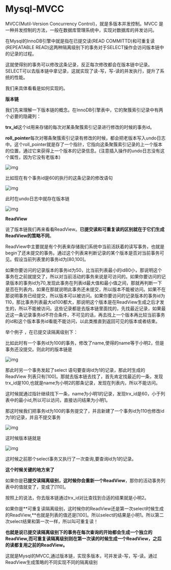 # Mysql-MVCC



MVCC(Mutil-Version Concurrency Control)，就是多版本并发控制。MVCC 是一种并发控制的方法，一般在数据库管理系统中，实现对数据库的并发访问。

在Mysql的InnoDB引擎中就是指在已提交读(READ COMMITTD)和可重复读(REPEATABLE READ)这两种隔离级别下的事务对于SELECT操作会访问版本链中的记录的过程。

这就使得别的事务可以修改这条记录，反正每次修改都会在版本链中记录。SELECT可以去版本链中拿记录，这就实现了读-写，写-读的并发执行，提升了系统的性能。

我们来具体看看是如何实现的。

**版本链**

我们先来理解一下版本链的概念。在InnoDB引擎表中，它的聚簇索引记录中有两个必要的隐藏列：

**trx_id**这个id用来存储的每次对某条聚簇索引记录进行修改的时候的事务id。

**roll_pointer**每次对哪条聚簇索引记录有修改的时候，都会把老版本写入undo日志中。这个roll_pointer就是存了一个指针，它指向这条聚簇索引记录的上一个版本的位置，通过它来获得上一个版本的记录信息。(注意插入操作的undo日志没有这个属性，因为它没有老版本)

![img](https://pics2.baidu.com/feed/aa64034f78f0f73639fdfc5f4e6d2b1debc4132d.jpeg?token=d6733885dbce004db5c24e4bdeef4156)

比如现在有个事务id是60的执行的这条记录的修改语句

![img](https://pics1.baidu.com/feed/9d82d158ccbf6c81a23ab5e7f806293133fa4068.jpeg?token=bb9fbe44a21d4616f599e161764068cc)

此时在undo日志中就存在版本链

![img](https://pics3.baidu.com/feed/810a19d8bc3eb135fbef89abe52630d7fd1f44b6.jpeg?token=38f4d7c64412f2824d34bc9c4dc3e20e&s=18A67C32877854220E75B0D80000E0B3)

**ReadView**

说了版本链我们再来看看ReadView。**已提交读和可重复读的区别就在于它们生成ReadView的策略不同**。

ReadView中主要就是有个列表来存储我们系统中当前活跃着的读写事务，也就是begin了还未提交的事务。通过这个列表来判断记录的某个版本是否对当前事务可见。假设当前列表里的事务id为[80,100]。

如果你要访问的记录版本的事务id为50，比当前列表最小的id80小，那说明这个事务在之前就提交了，所以对当前活动的事务来说是可访问的。如果你要访问的记录版本的事务id为70,发现此事务在列表id最大值和最小值之间，那就再判断一下是否在列表内，如果在那就说明此事务还未提交，所以版本不能被访问。如果不在那说明事务已经提交，所以版本可以被访问。如果你要访问的记录版本的事务id为110，那比事务列表最大id100都大，那说明这个版本是在ReadView生成之后才发生的，所以不能被访问。这些记录都是去版本链里面找的，先找最近记录，如果最近这一条记录事务id不符合条件，不可见的话，再去找上一个版本再比较当前事务的id和这个版本事务id看能不能访问，以此类推直到返回可见的版本或者结束。

举个例子 ，在已提交读隔离级别下：

比如此时有一个事务id为100的事务，修改了name,使得的name等于小明2，但是事务还没提交。则此时的版本链是

![img](https://pics1.baidu.com/feed/9213b07eca806538800e900ad4e53940ac3482fb.jpeg?token=dc6d02c5cfee81ea244d58e6d96987e7&s=3DA67C329B3A440902F595D800007031)

那此时另一个事务发起了select 语句要查询id为1的记录，那此时生成的ReadView 列表只有[100]。那就去版本链去找了，首先肯定找最近的一条，发现trx_id是100,也就是name为小明2的那条记录，发现在列表内，所以不能访问。

这时候就通过指针继续找下一条，name为小明1的记录，发现trx_id是60，小于列表中的最小id,所以可以访问，直接访问结果为小明1。

那这时候我们把事务id为100的事务提交了，并且新建了一个事务id为110也修改id为1的记录，并且不提交事务

![img](https://pics2.baidu.com/feed/9213b07eca8065385446a462d4e53940ac3482cb.jpeg?token=73df79b1cc511ea7da8d11c32d14537f&s=D3D4C02AC619C821127E34D9020010BB)

这时候版本链就是

![img](https://pics3.baidu.com/feed/7a899e510fb30f24bc54d7ad8bad4947ac4b030a.jpeg?token=ae833396cf2ea773e24e5e9756d8acbc&s=31667C32130F45491E65B0DA0000A031)

这时候之前那个select事务又执行了一次查询,要查询id为1的记录。

**这个时候关键的地方来了**

如果你是**已提交读隔离级别，这时候你会重新一个ReadView**，那你的活动事务列表中的值就变了，变成了[110]。

按照上的说法，你去版本链通过trx_id对比查找到合适的结果就是小明2。

如果你是**可重复读隔离级别，这时候你的ReadView还是第一次select时候生成的ReadView,**也就是列表的值还是[100]。所以select的结果是小明1。所以第二次select结果和第一次一样，所以叫可重复读！

**也就是说已提交读隔离级别下的事务在每次查询的开始都会生成一个独立的ReadView,而可重复读隔离级别则在第一次读的时候生成一个ReadView，之后的读都复用之前的ReadView。**

这就是Mysql的MVCC,通过版本链，实现多版本，可并发读-写，写-读。通过ReadView生成策略的不同实现不同的隔离级别